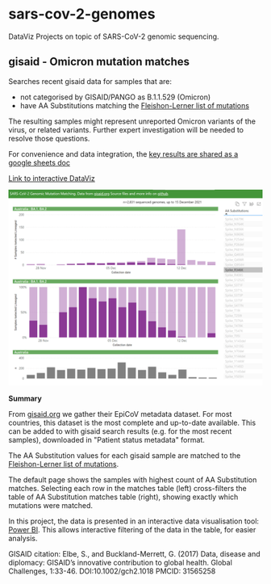 # sars-cov-2-genomes
DataViz Projects on topic of SARS-CoV-2 genomic sequencing. 

## gisaid - Omicron mutation matches

Searches recent gisaid data for samples that are:
- not categorised by GISAID/PANGO as B.1.1.529 (Omicron)
- have AA Substitutions matching the [Fleishon-Lerner list of mutations](https://twitter.com/shay_fleishon/status/1464284684565819397?s=20)

The resulting samples might represent unreported Omicron variants of the virus, or related variants. Further expert investigation will be needed to resolve those questions.

For convenience and data integration, the [key results are shared as a google sheets doc](https://docs.google.com/spreadsheets/d/1-ssRpjnZJvrAPKRAfGDbuSTNcBo8AVpY/edit?usp=sharing&ouid=101619930749022044567&rtpof=true&sd=true)

[Link to interactive DataViz](https://app.powerbi.com/view?r=eyJrIjoiNGY2ZDM3OTQtNTNmZC00Zjc0LTg1N2EtOGVkYmE2ZmI4NmQ5IiwidCI6ImRjMWYwNGY1LWMxZTUtNDQyOS1hODEyLTU3OTNiZTQ1YmY5ZCIsImMiOjEwfQ%3D%3D&pageName=ReportSection9310de6625210c756f33)

[![Click to view and interact with the report](https://github.com/Mike-Honey/sars-cov-2-genomes/raw/main/sars-cov-2-genomes-omicron-mutation-matches.png)](https://app.powerbi.com/view?r=eyJrIjoiNGY2ZDM3OTQtNTNmZC00Zjc0LTg1N2EtOGVkYmE2ZmI4NmQ5IiwidCI6ImRjMWYwNGY1LWMxZTUtNDQyOS1hODEyLTU3OTNiZTQ1YmY5ZCIsImMiOjEwfQ%3D%3D&pageName=ReportSection9310de6625210c756f33)


**Summary**

From [gisaid.org](https://gisaid.org) we gather their EpiCoV metadata dataset. For most countries, this dataset is the most complete and up-to-date available.  This can be added to with gisaid search results (e.g. for the most recent samples), downloaded in "Patient status metadata" format.

The AA Substitution values for each gisaid sample are matched to the [Fleishon-Lerner list of mutations](https://twitter.com/shay_fleishon/status/1464284684565819397?s=20).

The default page shows the samples with highest count of AA Substitution matches.  Selecting each row in the matches table (left) cross-filters the table of AA Substitution matches table (right), showing exactly which mutations were matched.


In this project, the data is presented in an interactive data visualisation tool: [Power BI](https://powerbi.microsoft.com). This allows interactive filtering of the data in the table, for easier analysis.

GISAID citation:
Elbe, S., and Buckland-Merrett, G. (2017) Data, disease and diplomacy: GISAID’s innovative contribution to global health. Global Challenges, 1:33-46. DOI:10.1002/gch2.1018  PMCID: 31565258
